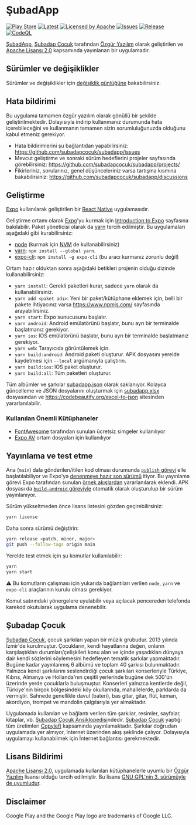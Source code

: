 # ŞubadApp

[![Play Store](https://img.shields.io/endpoint?color=32ca55&logo=google-play&logoColor=32ca55&url=https%3A%2F%2Fplay.cuzi.workers.dev%2Fplay%3Fi%3Dorg.subadapp%26l%3D%24name%26m%3D%24updated)](https://play.google.com/store/apps/details?id=org.subadapp)
[![Latest](https://img.shields.io/github/release/subadapcocuk/subadapp?labelColor=3b444c&logoColor=white&color=32ca55)](https://github.com/subadapcocuk/subadapp/releases/latest)
[![Licensed by Apache](https://img.shields.io/github/license/subadapcocuk/subadapp?labelColor=3b444c&logoColor=white&color=32ca55)](https://github.com/subadapcocuk/subadapp/blob/main/LICENSE)
[![Issues](https://img.shields.io/github/issues/subadapcocuk/subadapp?labelColor=3b444c&logoColor=white&color=32ca55)](https://github.com/subadapcocuk/subadapp/issues)
[![Release](https://github.com/subadapcocuk/subadapp/actions/workflows/main.yml/badge.svg?branch=main)](https://github.com/subadapcocuk/subadapp/actions/workflows/main.yml)
[![CodeQL](https://github.com/subadapcocuk/subadapp/actions/workflows/codeql-analysis.yml/badge.svg)](https://github.com/subadapcocuk/subadapp/actions/workflows/codeql-analysis.yml)

[ŞubadApp](https://github.com/subadapcocuk/subadapp),
[Şubadap Çocuk](https://github.com/subadapcocuk) tarafından
[Özgür Yazılım](https://www.gnu.org/philosophy/free-sw.tr.html) olarak
geliştirilen ve
[Apache Lisansı 2.0](https://github.com/subadapcocuk/subadapp/blob/main/LICENSE)
kapsamında yayınlanan bir uygulamadır.

## Sürümler ve değişiklikler

Sürümler ve değişiklikler için [değişiklik günlüğüne](./CHANGELOG.md)
bakabilirsiniz.

## Hata bildirimi

Bu uygulama tamamen özgür yazılım olarak gönüllü bir şekilde geliştirilmektedir.
Dolayısıyla indirip kullanmanız durumunda hata içerebileceğini ve kullanmanın
tamamen sizin sorumluluğunuzda olduğunu kabul etmeniz gerekiyor.

- Hata bildirimlerini şu bağlantıdan yapabilirsiniz:
  <https://github.com/subadapcocuk/subadapp/issues>
- Mevcut geliştirme ve sonraki sürüm hedeflerini projeler sayfasında
  görebilirsiniz: <https://github.com/subadapcocuk/subadapp/projects/>
- Fikirleriniz, sorularınız, genel düşünceleriniz varsa tartışma kısmına
  bakabilirsiniz: <https://github.com/subadapcocuk/subadapp/discussions>

## Geliştirme

[Expo](https://expo.dev/) kullanılarak geliştirilen bir
[React Native](https://reactnative.dev/) uygulamasıdır.

Geliştirme ortamı olarak [Expo](https://expo.dev/)'yu kurmak için
[Introduction to Expo](https://docs.expo.dev/) sayfasına bakılabilir. Paket
yöneticisi olarak da [yarn](https://yarnpkg.com/) tercih edilmiştir. Bu
uygulamaları aşağıdaki gibi kurabilirsiniz:

- [node](https://nodejs.org/en/download/) (kurmak için
  [NVM](https://github.com/nvm-sh/nvm) de kullanabilirsiniz)
- [yarn](https://classic.yarnpkg.com/): `npm install --global yarn`.
- [expo-cli](https://docs.expo.dev/workflow/expo-cli/):
  `npm install -g expo-cli` (bu aracı kurmanız zorunlu değil)

Ortam hazır olduktan sonra aşağıdaki betikleri projenin olduğu dizinde
kullanabilirsiniz:

- `yarn install`: Gerekli paketleri kurar, sadece `yarn` olarak da
  kullanabilirsiniz.
- `yarn add <paket adı>`: Yeni bir paket/kütüphane eklemek için, belli bir
  pakete ihtiyacınız varsa <https://www.npmjs.com/> sayfasında arayabilirsiniz.
- `yarn start`: Expo sunucusunu başlatır.
- `yarn android`: Android emülatörünü başlatır, bunu ayrı bir terminalde
  başlatmanız gerekiyor.
- `yarn ios`: IOS emülatörünü başlatır, bunu ayrı bir terminalde başlatmanız
  gerekiyor.
- `yarn web`: Tarayıcıda görüntülemek için.
- `yarn build:android`: Android paketi oluşturur. APK dosyasını yerelde
  kaydetmesi için `--local` argümanıyla çalıştırın.
- `yarn build:ios`: IOS paket oluşturur.
- `yarn build:all`: Tüm paketleri oluşturur.

Tüm albümler ve şarkılar
[subadapp.json](https://ansiklopedi.subadapcocuk.org/subadapp.json) olarak
saklanıyor. Kolayca güncelleme ve JSON dosyalarını oluşturmak için
[subadapp.xlsx](./data/subadapp.xlsx) dosyasından ve
<https://codebeautify.org/excel-to-json> sitesinden yararlanılabilir.

### Kullanılan Önemli Kütüphaneler

- [FontAwesome](https://github.com/FortAwesome/react-native-fontawesome)
  tarafından sunulan ücretsiz simgeler kullanılıyor
- [Expo AV](https://docs.expo.dev/versions/latest/sdk/av/) ortam dosyaları için
  kullanılıyor

## Yayınlama ve test etme

Ana (`main`) dala gönderilen/itilen kod olması durumunda
[`publish` görevi](.github/workflows/main.yml#L34) elle başlatılabiliyor ve
Expo'ya [denenmeye hazır son sürümü](https://expo.io/@subadapcocuk/subadapp)
itiyor. Bu yayınlama görevi Expo tarafından sunulan
[örnek akışlardan](https://github.com/expo/expo-github-action#example-workflows)
yararlanılarak eklendi. APK dosyası da
[`build-android` göreviyle](.github/workflows/main.yml#L8) otomatik olarak
oluşturulup bir sürüm yayınlanıyor.

Sürüm yükseltmeden önce lisans listesini gözden geçirebilirsiniz:

```bash
yarn license
```

Daha sonra sürümü değiştirin:

```bash
yarn release <patch, minor, major>
git push --follow-tags origin main
```

Yerelde test etmek için şu komutlar kullanılabilir:

```bash
yarn
yarn start
```

⚠️ Bu komutların çalışması için yukarıda bağlantıları verilen `node`, `yarn` ve
`expo-cli` araçlarının kurulu olması gerekiyor.

Komut satırındaki yönergelere uyulabilir veya açılacak pencereden telefonda
karekod okutularak uygulama denenebilir.

## Şubadap Çocuk

[Şubadap Çocuk](https://subadapcocuk.org), çocuk şarkıları yapan bir müzik
grubudur. 2013 yılında İzmir'de kurulmuştur. Çocukların, kendi hayatlarına
değen, onların karşılaştıkları durumları/çelişkileri konu alan ve içinde
yaşadıkları dünyaya dair kendi sözlerini söylemesini hedefleyen tematik şarkılar
yapmaktadır. Bugüne kadar yayınlanmış 6 albümü ve toplam 40 şarkısı
bulunmaktadır. Yalnızca kendi şarkılarını seslendirdiği çocuk şarkıları
konserleriyle Türkiye, Kıbrıs, Almanya ve Hollanda'nın çeşitli yerlerinde bugüne
dek 500'ün üzerinde yerde çocuklarla buluşmuştur. Konserleri yalnızca kentlerde
değil, Türkiye'nin birçok bölgesindeki köy okullarında, mahallelerde, parklarda
da vermiştir. Sahnede genellikle davul (bateri), bas gitar, gitar, flüt, keman,
akordiyon, trompet ve mandolin çalgılarıyla yer almaktadır.

Uygulamada kullanılan ve bağlantı verilen tüm şarkılar, resimler, sayfalar,
kitaplar, vb.
[Şubadap Çocuk Ansiklopedisi](https://ansiklopedi.subadapcocuk.org/index.php/%C5%9Eubadap_%C3%87ocuk_Ansiklopedisi)ndedir.
[Şubadap Çocuk](https://subadapcocuk.org) yaptığı tüm üretimleri
[Copyleft](https://ansiklopedi.subadapcocuk.org/index.php/Copyleft) kapsamında
yayınlamaktadır. Şarkılar doğrudan uygulamada yer almıyor, İnternet üzerinden
akış şeklinde çalıyor. Dolayısıyla uygulamayı kullanabilmek için İnternet
bağlantısı gerekmektedir.

## Lisans Bildirimi

[Apache Lisansı 2.0](https://github.com/subadapcocuk/subadapp/blob/main/LICENSE),
uygulamada kullanılan kütüphanelerle uyumlu bir
[Özgür Yazılım](https://www.gnu.org/philosophy/free-sw.tr.html) lisansı olduğu
tercih edilmiştir. Bu lisans
[GNU GPL'nin 3. sürümüyle de uyumludur](https://www.gnu.org/licenses/license-list.tr.html#apache2).

## Disclaimer

Google Play and the Google Play logo are trademarks of Google LLC.
